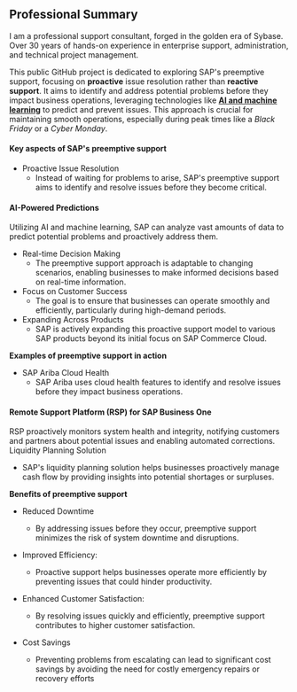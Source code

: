 ## Professional Summary

I am a professional support consultant, forged in the golden era of Sybase. Over 30 years of hands-on experience in enterprise support, administration, and technical project management.

This public GitHub project is dedicated to exploring SAP's preemptive support, focusing on __proactive__ issue resolution rather than __reactive support__. It aims to identify and address potential problems before they impact business operations, leveraging technologies like [__AI and machine learning__](https://github.com/andreshermoso/sap/blob/main/AI/AIA/Readme.md) to predict and prevent issues. This approach is crucial for maintaining smooth operations, especially during peak times like a <i>Black Friday</i> or a <i>Cyber Monday</i>. 



#### Key aspects of SAP's preemptive support

- Proactive Issue Resolution
  - Instead of waiting for problems to arise, SAP's preemptive support aims to identify and resolve issues before they become critical. 

#### AI-Powered Predictions
Utilizing AI and machine learning, SAP can analyze vast amounts of data to predict potential problems and proactively address them. 
- Real-time Decision Making
  - The preemptive support approach is adaptable to changing scenarios, enabling businesses to make informed decisions based on real-time information. 
- Focus on Customer Success
  - The goal is to ensure that businesses can operate smoothly and efficiently, particularly during high-demand periods. 
- Expanding Across Products
  - SAP is actively expanding this proactive support model to various SAP products beyond its initial focus on SAP Commerce Cloud. 

__Examples of preemptive support in action__
- SAP Ariba Cloud Health
  - SAP Ariba uses cloud health features to identify and resolve issues before they impact business operations. 

#### Remote Support Platform (RSP) for SAP Business One
RSP proactively monitors system health and integrity, notifying customers and partners about potential issues and enabling automated corrections. 
Liquidity Planning Solution
- SAP's liquidity planning solution helps businesses proactively manage cash flow by providing insights into potential shortages or surpluses. 

__Benefits of preemptive support__

- Reduced Downtime
  - By addressing issues before they occur, preemptive support minimizes the risk of system downtime and disruptions. 

- Improved Efficiency:
  - Proactive support helps businesses operate more efficiently by preventing issues that could hinder productivity. 

- Enhanced Customer Satisfaction:
  - By resolving issues quickly and efficiently, preemptive support contributes to higher customer satisfaction. 
- Cost Savings
  - Preventing problems from escalating can lead to significant cost savings by avoiding the need for costly emergency repairs or recovery efforts
